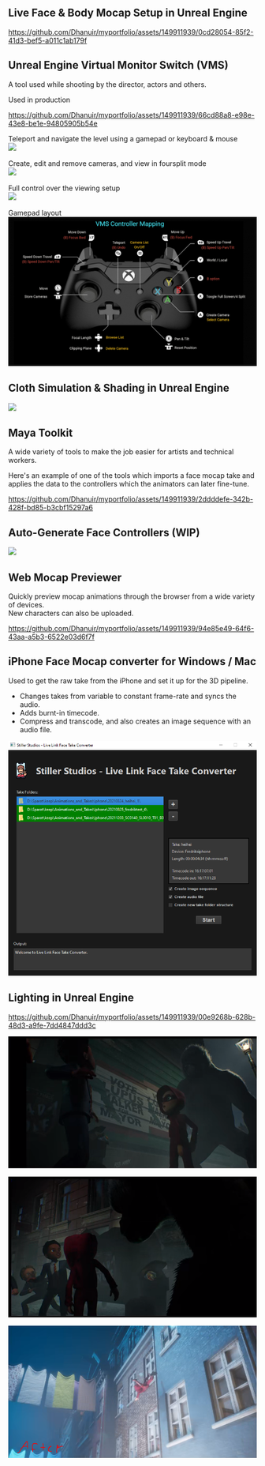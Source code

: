 
## Live Face & Body Mocap Setup in Unreal Engine 

https://github.com/Dhanuir/myportfolio/assets/149911939/0cd28054-85f2-41d3-bef5-a011c1ab179f

## Unreal Engine Virtual Monitor Switch (VMS)
A tool used while shooting by the director, actors and others.

Used in production

https://github.com/Dhanuir/myportfolio/assets/149911939/66cd88a8-e98e-43e8-be1e-94805905b54e

Teleport and navigate the level using a gamepad or keyboard & mouse<br />
![](ProjectImages/VMS/gifs/VMS_Teleport.gif)

Create, edit and remove cameras, and view in foursplit mode<br />
![](ProjectImages/VMS/gifs/VMS_CreateCameras.gif)

Full control over the viewing setup<br />
![](ProjectImages/VMS/gifs/VMS_Foursplit.gif)

Gamepad layout<br />
![](ProjectImages/VMS/images/GamepadLayout.PNG)

## Cloth Simulation & Shading in Unreal Engine
![](ProjectImages/cloth_sim/cloth_sim_01.gif)

## Maya Toolkit
A wide variety of tools to make the job easier for artists and technical workers. <br />

Here's an example of one of the tools which imports a face mocap take and applies the data to the controllers which the animators can later fine-tune.<br />

https://github.com/Dhanuir/myportfolio/assets/149911939/2ddddefe-342b-428f-bd85-b3cbf15297a6

## Auto-Generate Face Controllers (WIP)
![](ProjectImages/AutoFaceControllers/AutoFaceControllers_03.gif)

## Web Mocap Previewer 
Quickly preview mocap animations through the browser from a wide variety of devices. <br />
New characters can also be uploaded.<br />

https://github.com/Dhanuir/myportfolio/assets/149911939/94e85e49-64f6-43aa-a5b3-6522e03d6f7f

## iPhone Face Mocap converter for Windows / Mac
Used to get the raw take from the iPhone and set it up for the 3D pipeline.<br />
- Changes takes from variable to constant frame-rate and syncs the audio.<br />
- Adds burnt-in timecode.<br />
- Compress and transcode, and also creates an image sequence with an audio file.<br />

![](ProjectImages/TakeConverter/TakeConverter.PNG)

## Lighting in Unreal Engine

https://github.com/Dhanuir/myportfolio/assets/149911939/00e9268b-628b-48d3-a9fe-7dd4847ddd3c

![](ProjectImages/Lighting/alley_01.png)

![](ProjectImages/Lighting/alley_02.png)

![](ProjectImages/Lighting/flying_03.png)
